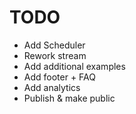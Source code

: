 # TODO

* Add Scheduler
* Rework stream
* Add additional examples
* Add footer + FAQ
* Add analytics
* Publish & make public
